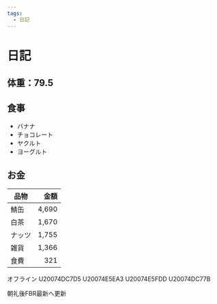 ```yaml
---
tags:
  - 日記
---
```



# 日記

## 体重：79.5

## 食事

* バナナ
* チョコレート
* ヤクルト
* ヨーグルト

## お金

|品物|金額|
| - | -: |
|鯖缶|4,690|
|白茶|1,670|
|ナッツ|1,755|
|雑貨|1,366|
|食費|321|

オフライン
U20074DC7D5
U20074E5EA3
U20074E5FDD
U20074DC77B

朝礼後FBR最新へ更新
